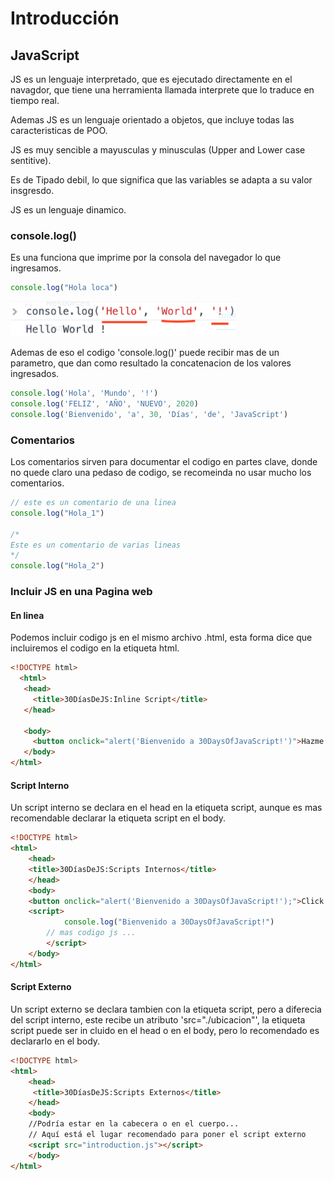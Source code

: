 # Introducción

## JavaScript

JS es un lenguaje interpretado, que es ejecutado directamente en el navagdor, que tiene una herramienta llamada interprete que lo traduce en tiempo real.

Ademas JS es un lenguaje orientado a objetos, que incluye todas las caracteristicas de POO.

JS es muy sencible a mayusculas y minusculas (Upper and Lower case sentitive).

Es de Tipado debil, lo que significa que las variables se adapta a su valor insgresdo.

JS es un lenguaje dinamico.

### console.log()

Es una funciona que imprime por la consola del navegador lo que ingresamos.

```js
console.log("Hola loca")
```

![1687272573905](image/introduccion/1687272573905.png)

Ademas de eso el codigo 'console.log()' puede recibir mas de un parametro, que dan como resultado la concatenacion de los valores ingresados.

```js
console.log('Hola', 'Mundo', '!')
console.log('FELIZ', 'AÑO', 'NUEVO', 2020)
console.log('Bienvenido', 'a', 30, 'Días', 'de', 'JavaScript')
```

### Comentarios

Los comentarios sirven para documentar el codigo en partes clave, donde no quede claro una pedaso de codigo, se recomeinda no usar mucho los comentarios.

```js
// este es un comentario de una linea
console.log("Hola_1")

/*
Este es un comentario de varias lineas
*/
console.log("Hola_2")
```

### Incluir JS en una Pagina web

#### En linea

Podemos incluir codigo js en el mismo archivo .html, esta forma dice que incluiremos el codigo en la etiqueta html.

```html
<!DOCTYPE html>
  <html>
   <head>
     <title>30DíasDeJS:Inline Script</title>
   </head>

   <body>
     <button onclick="alert('Bienvenido a 30DaysOfJavaScript!')">Hazme Click</button>
   </body>
</html>
```

#### Script Interno

Un script interno se declara en el head en la etiqueta script, aunque es mas recomendable declarar la etiqueta script en el body.

```html
<!DOCTYPE html>
<html>
    <head>
    <title>30DíasDeJS:Scripts Internos</title>
    </head>
    <body>
	<button onclick="alert('Bienvenido a 30DaysOfJavaScript!');">Click Me</button>
	<script>
        	console.log("Bienvenido a 30DaysOfJavaScript!")
		// mas codigo js ...
    	</script>
    </body>
</html>
```

#### Script Externo

Un script externo se declara tambien con la etiqueta script, pero a diferecia del script interno, este recibe un  atributo 'src="./ubicacion"', la etiqueta script puede ser in cluido en el head o en el body, pero lo recomendado es declararlo en el body.

```html
<!DOCTYPE html>
<html>
    <head>
     <title>30DíasDeJS:Scripts Externos</title>
    </head>
    <body>
    //Podría estar en la cabecera o en el cuerpo...
    // Aquí está el lugar recomendado para poner el script externo
    <script src="introduction.js"></script>
    </body>
</html>
```
